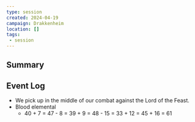 ```yaml
---
type: session
created: 2024-04-19
campaign: Drakkenheim
location: []
tags:
 - session
---
```



## Summary

## Event Log

- We pick up in the middle of our combat against the Lord of the Feast.
- Blood elemental 
	- 40 + 7 = 47 - 8 = 39 + 9 = 48 - 15 = 33 + 12 = 45 + 16 = 61

